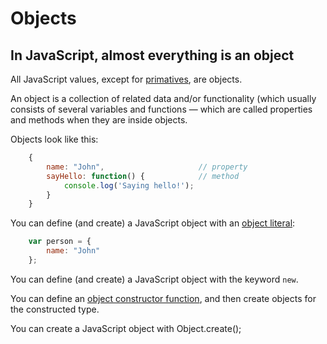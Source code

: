 # Objects

## In JavaScript, almost everything is an object
All JavaScript values, except for [primatives](primatives.md), are objects.

An object is a collection of related data and/or functionality (which usually consists of several variables and functions — which are called properties and methods when they are inside objects.

Objects look like this:
```javascript
    {
        name: "John",                     // property
        sayHello: function() {            // method
            console.log('Saying hello!');
        }
    }
```

You can define (and create) a JavaScript object with an [object literal](./object-literal.md):
```javascript
    var person = {
        name: "John"
    };
```

You can define (and create) a JavaScript object with the keyword `new`.

You can define an [object constructor function](./object-constructor-function.md), and then create objects for the constructed type.

You can create a JavaScript object with Object.create();

